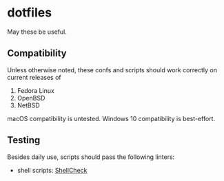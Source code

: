dotfiles
========

May these be useful.


Compatibility
-------------

Unless otherwise noted, these confs and scripts should work correctly on current
releases of

  1. Fedora Linux
  2. OpenBSD
  3. NetBSD

macOS compatibility is untested. Windows 10 compatibility is best-effort.


Testing
-------

Besides daily use, scripts should pass the following linters:

- shell scripts: [ShellCheck](https://github.com/koalaman/shellcheck)
